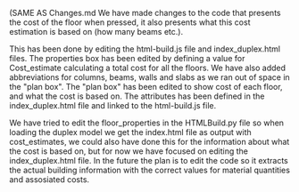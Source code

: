 (SAME AS Changes.md
We have made changes to the code that presents the cost of the floor when pressed, it also presents what this cost estimation is based on (how many beams etc.). 

This has been done by editing the html-build.js file and index_duplex.html files. The properties box has been edited by defining a value for Cost_estimate calculating a total cost for all the floors. We have also added abbreviations for columns, beams, walls and slabs as we ran out of space in the "plan box". The "plan box" has been edited to show cost of each floor, and what the cost is based on. The attributes has been defined in the index_duplex.html file and linked to the html-build.js file. 

We have tried to edit the floor_properties in the HTMLBuild.py file so when loading the duplex model we get the index.html file as output with cost_estimates, we could also have done this for the information about what the cost is based on, but for now we have focused on editing the index_duplex.html file. In the future the plan is to edit the code so it extracts the actual building information with the correct values for material quantities and assosiated costs.
